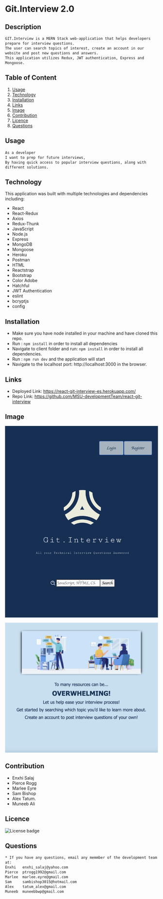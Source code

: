 # Git.Interview 2.0

## Description
```
GIT.Interview is a MERN Stack web-application that helps developers prepare for interview questions. 
The user can search topics of interest, create an account in our website and post new questions and answers. 
This application utilizes Redux, JWT authentication, Express and Mongoose. 
```
## Table of Content
 1. [Usage](#usage)
 2. [Technology](#technology)
 3. [Installation](#installation)
 4. [Links](#links)
 5. [Image](#image)
 6. [Contribution](#contribution)
 7. [Licence](#licence)
 8. [Questions](#questions)

## Usage
```
As a developer
I want to prep for future interviews,
By having quick access to popular interview questions, along with different solutions.

```
## Technology
   This application was built with multiple technologies and dependencies including:
   * React
   * React-Redux
   * Axios
   * Redux-Thunk
   * JavaScript
   * Node.js
   * Express
   * MongoDB
   * Mongoose 
   * Heroku
   * Postman
   * HTML
   * Reactstrap
   * Bootstrap 
   * Color Adobe
   * Hatchful
   * JWT Authentication 
   * eslint
   * bcryptjs
   * config

## Installation
   * Make sure you have node installed in your machine and have cloned this repo.
   * Run : ```npm install``` in order to install all dependencies 
   * Navigate to client folder and run: ```npm install``` in order to install all dependencies.
   * Run : ```npm run dev``` and the application will start 
   * Navigate to the localhost port: http://localhost:3000 in the browser.

## Links
   * Deployed Link: https://react-git-interview-es.herokuapp.com/
   * Repo Link:     https://github.com/MSU-developmentTeam/react-git-interview

## Image
![Git.Interview](/client/public/screenshots/header-sc.png)

![Git.Interview](/client/public/screenshots/informative-section-sc.png)

## Contribution
   * Enxhi Salaj
   * Pierce Rogg
   * Marlee Eyre
   * Sam Bishop
   * Alex Tatum.
   * Muneeb Ali
    
## Licence 
![License badge](https://img.shields.io/badge/license-MIT-green)

## Questions
    * If you have any questions, email any memmber of the development team at:
    Enxhi   enxhi_salaj@yahoo.com
    Pierce  ptrogg1992@gmail.com
    Marlee  marlee.eyre@gmail.com
    Sam     sambishop3015@hotmail.com
    Alex    tatum_alex@gmail.com
    Muneeb  muneebbwp@gmail.com



